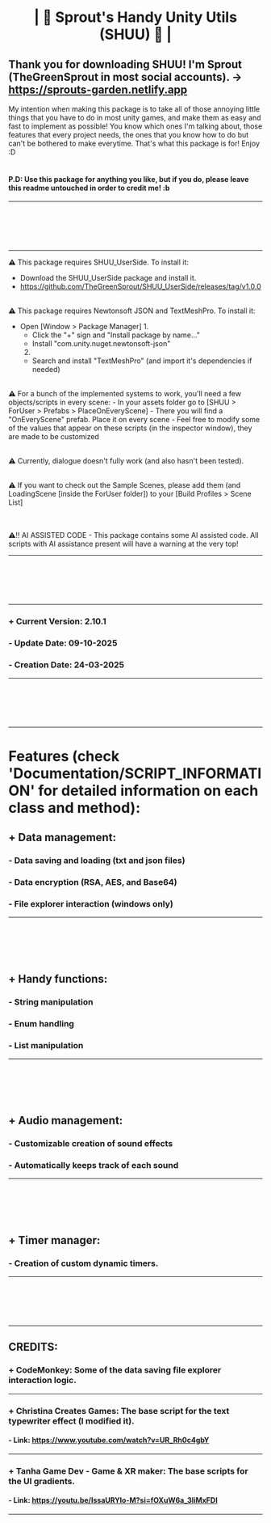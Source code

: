 # <p align="center">| 🌱 Sprout's Handy Unity Utils (SHUU) 🌱 |</p>


## Thank you for downloading SHUU! I'm Sprout (TheGreenSprout in most social accounts). -> https://sprouts-garden.netlify.app

My intention when making this package is to take all of those annoying little things
that you have to do in most unity games, and make them as easy and fast to implement
as possible! You know which ones I'm talking about, those features that every project
needs, the ones that you know how to do but can't be bothered to make everytime.
That's what this package is for!
Enjoy :D
<br><br>

#### P.D: Use this package for anything you like, but if you do, please leave this readme untouched in order to credit me! :b
***
<br><br><br><br>

***
⚠️ This package requires SHUU_UserSide.
To install it:
  - Download the SHUU_UserSide package and install it.
  - https://github.com/TheGreenSprout/SHUU_UserSide/releases/tag/v1.0.0
<br><br>

⚠️ This package requires Newtonsoft JSON and TextMeshPro.
To install it:
  - Open [Window > Package Manager]
    1.
    - Click the "+" sign and "Install package by name..."
    - Install "com.unity.nuget.newtonsoft-json"
    2.
    - Search and install "TextMeshPro" (and import it's dependencies if needed)
<br><br>

️️⚠️ For a bunch of the implemented systems to work, you'll need a few objects/scripts in every scene:
    - In your assets folder go to [SHUU > ForUser > Prefabs > PlaceOnEveryScene]
    - There you will find a "OnEveryScene" prefab. Place it on every scene
    - Feel free to modify some of the values that appear on these scripts (in the inspector window), they are made to be customized
<br><br>

⚠️ Currently, dialogue doesn't fully work (and also hasn't been tested).
<br><br>

⚠️ If you want to check out the Sample Scenes, please add them (and LoadingScene [inside the ForUser folder]) to your [Build Profiles > Scene List]
<br><br><br>


⚠️‼️ AI ASSISTED CODE
    - This package contains some AI assisted code. All scripts with AI assistance present will have a warning at the very top!
***
<br><br><br><br>

***
### + Current Version: 2.10.1
### - Update Date: 09-10-2025
### - Creation Date: 24-03-2025
***
<br><br><br><br>

***
# Features (check 'Documentation/SCRIPT_INFORMATION' for detailed information on each class and method):
##      + Data management:
###         - Data saving and loading (txt and json files)<br>

###         - Data encryption (RSA, AES, and Base64)<br>

###         - File explorer interaction (windows only)
---
<br><br>
---

##      + Handy functions:
###         - String manipulation<br>

###         - Enum handling<br>

###         - List manipulation
---
<br><br>
---

##      + Audio management:
###         - Customizable creation of sound effects<br>

###         - Automatically keeps track of each sound
---
<br><br>
---

##      + Timer manager:
###         - Creation of custom dynamic timers.
***
<br><br><br><br>

***
## CREDITS:
###      + CodeMonkey: Some of the data saving file explorer interaction logic.<br>

---

###      + Christina Creates Games: The base script for the text typewriter effect (I modified it).
####         - Link: https://www.youtube.com/watch?v=UR_Rh0c4gbY<br>

---

###      + Tanha Game Dev - Game & XR maker: The base scripts for the UI gradients.
####         - Link: https://youtu.be/IssaURYlo-M?si=fOXuW6a_3IiMxFDI<br>
***